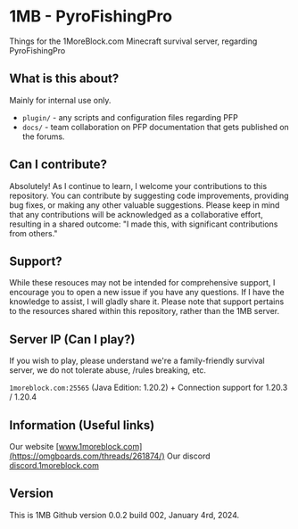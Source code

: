 # 1MB - PyroFishingPro

Things for the 1MoreBlock.com Minecraft survival server, regarding PyroFishingPro

## What is this about?

Mainly for internal use only.

- `plugin/` - any scripts and configuration files regarding PFP
- `docs/` - team collaboration on PFP documentation that gets published on the forums.

## Can I contribute?

Absolutely! As I continue to learn, I welcome your contributions to this repository. You can contribute by suggesting code improvements, providing bug fixes, or making any other valuable suggestions. Please keep in mind that any contributions will be acknowledged as a collaborative effort, resulting in a shared outcome: "I made this, with significant contributions from others."

## Support?

While these resouces may not be intended for comprehensive support, I encourage you to open a new issue if you have any questions. If I have the knowledge to assist, I will gladly share it. Please note that support pertains to the resources shared within this repository, rather than the 1MB server.

## Server IP (Can I play?)

If you wish to play, please understand we're a family-friendly survival server, we do not tolerate abuse, /rules breaking, etc. 

`1moreblock.com:25565` (Java Edition: 1.20.2) + Connection support for 1.20.3 / 1.20.4

## Information (Useful links)

Our website [www.1moreblock.com](https://omgboards.com/threads/261874/)
Our discord [discord.1moreblock.com](https://discord.gg/floris)

## Version

This is 1MB Github version 0.0.2 build 002, January 4rd, 2024.

